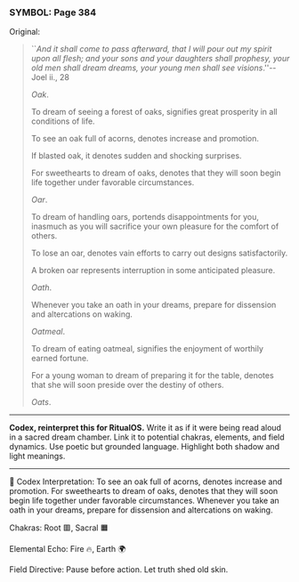 ### SYMBOL: Page 384

Original:
> ``_And it shall come to pass afterward, that I will pour out my spirit
> upon all flesh; and your sons and your daughters shall prophesy,
> your old men shall dream dreams, your young men shall see visions_.''--
> Joel ii., 28
> 
> 
> _Oak_.
> 
> 
> To dream of seeing a forest of oaks, signifies great prosperity
> in all conditions of life.
> 
> 
> To see an oak full of acorns, denotes increase and promotion.
> 
> 
> If blasted oak, it denotes sudden and shocking surprises.
> 
> 
> For sweethearts to dream of oaks, denotes that they will soon
> begin life together under favorable circumstances.
> 
> 
> _Oar_.
> 
> 
> To dream of handling oars, portends disappointments for you, inasmuch as you
> will sacrifice your own pleasure for the comfort of others.
> 
> 
> To lose an oar, denotes vain efforts to carry out designs satisfactorily.
> 
> 
> A broken oar represents interruption in some anticipated pleasure.
> 
> 
> _Oath_.
> 
> 
> Whenever you take an oath in your dreams, prepare for dissension
> and altercations on waking.
> 
> 
> _Oatmeal_.
> 
> 
> To dream of eating oatmeal, signifies the enjoyment of
> worthily earned fortune.
> 
> 
> For a young woman to dream of preparing it for the table,
> denotes that she will soon preside over the destiny of others.
> 
> 
> _Oats_.

---

**Codex, reinterpret this for RitualOS.**
Write it as if it were being read aloud in a sacred dream chamber.
Link it to potential chakras, elements, and field dynamics.
Use poetic but grounded language.
Highlight both shadow and light meanings.

---

🔁 Codex Interpretation:
To see an oak full of acorns, denotes increase and promotion. For sweethearts to dream of oaks, denotes that they will soon begin life together under favorable circumstances. Whenever you take an oath in your dreams, prepare for dissension and altercations on waking.

Chakras: Root 🟥, Sacral 🟧

Elemental Echo: Fire 🔥, Earth 🌍

Field Directive: Pause before action. Let truth shed old skin.
